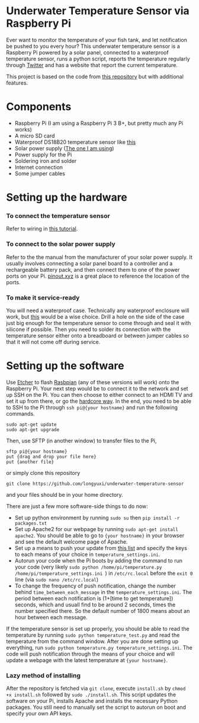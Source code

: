 # Underwater Temperature Sensor via Raspberry Pi
Ever want to monitor the temperature of your fish tank, and let notification be pushed to you every hour? This underwater temperature sensor is a Raspberry Pi powered by a solar panel, connected to a waterproof temperature sensor, runs a python script, reports the temperature regularly through [Twitter](https://twitter.com/rpinotification) and has a website that report the current temperature. 

This project is based on the code from [this repository](https://github.com/Shmoopty/rpi-appliance-monitor) but with additional features.
# Components
- Raspberry Pi (I am using a Raspberry Pi 3 B+, but pretty much any Pi works)
- A micro SD card
- Waterproof DS18B20 temperature sensor like [this](https://www.adafruit.com/product/642)
- Solar power supply ([The one I am using](https://www.adafruit.com/product/390))
- Power supply for the Pi
- Soldering iron and solder
- Internet connection
- Some jumper cables
# Setting up the hardware
### To connect the temperature sensor
Refer to  wiring in [this tutorial](https://bigl.es/ds18b20-temperature-sensor-with-python-raspberry-pi/). 
### To connect to the solar power supply
Refer to the the manual from the manufacturer of your solar power supply. It usually involves connecting a solar panel board to a controller and a rechargeable battery pack, and then connect them to one of the power ports on your Pi. [pinout.xyz](pinout.xyz) is a great place to reference the location of the ports.

### To make it service-ready
You will need a waterproof case. Technically any waterproof enclosure will work, but [this](http://openh.io/rubicon/) would be a wise choice. Drill a hole on the side of the case just big enough for the temperature sensor to come through and seal it with silicone if possible.
Then you need to solder its connection with the temperature sensor either onto a breadboard or between jumper cables so that it will not come off during service.
# Setting up the software
Use [Etcher](https://www.balena.io/etcher/) to flash [Rasbpian](https://www.raspberrypi.org/downloads/raspbian/) (any of these versions will work) onto the Raspberry Pi. Your next step would be to connect it to the network and set up SSH on the Pi. You can then choose to either connect to an HDMI TV and set it up from there, or go the [hardcore way](https://github.com/Shmoopty/rpi-appliance-monitor#step-1-create-the-os). In the end, you need to be able to SSH to the Pi through `ssh pi@{your hostname}` and run the following commands.

```
sudo apt-get update
sudo apt-get upgrade
```
Then, use SFTP (in another window) to transfer files to the Pi, 
```
sftp pi@{your hostname}
put {drag and drop your file here}
put {another file}
```
or simply clone this repository
```
git clone https://github.com/longyuxi/underwater-temperature-sensor
```
and your files should be in your home directory.

There are just a few more software-side things to do now:
- Set up python environment by running `sudo su` then `pip install -r packages.txt`
- Set up Apache2 for our webpage by running `sudo apt-get install apache2`. You should be able to go to `{your hostname}` in your browser and see the default welcome page of Apache.
- Set up a means to push your update from [this list](https://github.com/Shmoopty/rpi-appliance-monitor#step-3-create-the-software) and specify the keys to each means of your choice in  `temperature_settings.ini`.
- Autorun your code when the Pi boots by adding the command to run your code (very likely `sudo python /home/pi/temperature.py /home/pi/temperature_settings.ini `) in `/etc/rc.local` before the `exit 0` line (via `sudo nano /etc/rc.local`) 
- To change the frequency of push notification, change the number behind `time_between_each_message` in the `temperature_settings.ini`. The period between each notification is (1+[time to get temperature]) seconds, which and usuall find to be around 2 seconds, times the number specified there. So the default number of 1800 means about an hour between each message.

If the temperature sensor is set up properly, you should be able to read the temperature by running
`sudo python temperature_test.py` and read the temperature from the command window. After you are done setting up everything, run `sudo python temperature.py temperature_settings.ini`. The code will push notification through the means of your choice and will update a webpage with the latest temperature at `{your hostname}`. 
### Lazy method of installing
After the repository is fetched via `git clone`, execute `install.sh` by `chmod +x install.sh` followed by `sudo ./install.sh`. This script updates the software on your Pi, installs Apache and installs the necessary Python packages. You still need to manually set the script to autorun on boot and specify your own API keys.